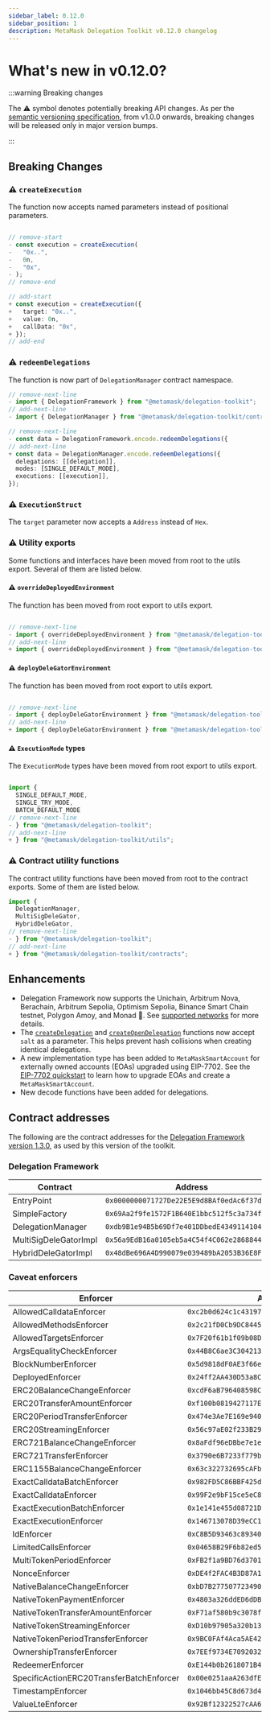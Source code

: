 ```yaml
---
sidebar_label: 0.12.0
sidebar_position: 1
description: MetaMask Delegation Toolkit v0.12.0 changelog
---
```


# What's new in v0.12.0?

:::warning Breaking changes

The ⚠️ symbol denotes potentially breaking API changes. As per the [semantic versioning specification](https://semver.org/#spec-item-4), from v1.0.0 onwards, breaking changes will be released only in major version bumps.

:::

## Breaking Changes

### ⚠️ `createExecution`

The function now accepts named parameters instead of positional parameters.

```typescript

// remove-start
- const execution = createExecution(
-   "0x..",
-   0n,
-   "0x",
- );
// remove-end

// add-start
+ const execution = createExecution({
+   target: "0x..",
+   value: 0n,
+   callData: "0x",
+ });
// add-end

```

### ⚠️ `redeemDelegations`

The function is now part of `DelegationManager` contract namespace.

```typescript
// remove-next-line
- import { DelegationFramework } from "@metamask/delegation-toolkit";
// add-next-line
- import { DelegationManager } from "@metamask/delegation-toolkit/contracts";

// remove-next-line
- const data = DelegationFramework.encode.redeemDelegations({
// add-next-line
+ const data = DelegationManager.encode.redeemDelegations({
  delegations: [[delegation]],
  modes: [SINGLE_DEFAULT_MODE],
  executions: [[execution]],
});
```

### ⚠️ `ExecutionStruct`

The `target` parameter now accepts a `Address` instead of `Hex`.

### ⚠️  Utility exports

Some functions and interfaces have been moved from root to the utils export. Several of them are listed below.

#### ⚠️ `overrideDeployedEnvironment`

The function has been moved from root export to utils export.

```typescript

// remove-next-line
- import { overrideDeployedEnvironment } from "@metamask/delegation-toolkit";
// add-next-line
+ import { overrideDeployedEnvironment } from "@metamask/delegation-toolkit/utils";

```

#### ⚠️ `deployDeleGatorEnvironment`

The function has been moved from root export to utils export.

```typescript

// remove-next-line
- import { deployDeleGatorEnvironment } from "@metamask/delegation-toolkit";
// add-next-line
+ import { deployDeleGatorEnvironment } from "@metamask/delegation-toolkit/utils";

```

#### ⚠️ `ExecutionMode` types

The `ExecutionMode` types have been moved from root export to utils export.

```typescript

import {
  SINGLE_DEFAULT_MODE,
  SINGLE_TRY_MODE,
  BATCH_DEFAULT_MODE
// remove-next-line
- } from "@metamask/delegation-toolkit";
// add-next-line
+ } from "@metamask/delegation-toolkit/utils";

```

### ⚠️ Contract utility functions

The contract utility functions have been moved from root to the contract exports. Some of them are listed below.

```typescript
import {
  DelegationManager,
  MultiSigDeleGator,
  HybridDeleGator,
// remove-next-line
- } from "@metamask/delegation-toolkit";
// add-next-line
+ } from "@metamask/delegation-toolkit/contracts";
```

## Enhancements

- Delegation Framework now supports the Unichain, Arbitrum Nova, Berachain, 
Arbitrum Sepolia, Optimism Sepolia, Binance Smart Chain testnet, Polygon Amoy, and 
Monad 🎉. See [supported networks](./../get-started/supported-networks.md) for more details. 
- The [`createDelegation`](./../reference/api/delegation.md#createdelegation) and [`createOpenDelegation`](./../reference/api/delegation.md#createopendelegation) functions now accept `salt` as a parameter. This helps 
prevent hash collisions when creating identical delegations.
- A new implementation type has been added to `MetaMaskSmartAccount` for externally owned accounts (EOAs) upgraded using EIP-7702. See the [EIP-7702 quickstart](./../get-started/eip7702-quickstart.md) to learn how to upgrade EOAs and create a `MetaMaskSmartAccount`.
- New decode functions have been added for delegations.


## Contract addresses

The following are the contract addresses for the
[Delegation Framework version 1.3.0](https://github.com/MetaMask/delegation-framework/blob/v1.3.0/documents/Deployments.md),
as used by this version of the toolkit.

### Delegation Framework

| Contract | Address |
|----------|---------|
| EntryPoint | `0x0000000071727De22E5E9d8BAf0edAc6f37da032` |
| SimpleFactory | `0x69Aa2f9fe1572F1B640E1bbc512f5c3a734fc77c` |
| DelegationManager | `0xdb9B1e94B5b69Df7e401DDbedE43491141047dB3` |
| MultiSigDeleGatorImpl | `0x56a9EdB16a0105eb5a4C54f4C062e2868844f3A7` |
| HybridDeleGatorImpl | `0x48dBe696A4D990079e039489bA2053B36E8FFEC4` |

### Caveat enforcers

| Enforcer | Address |
|----------|---------|
| AllowedCalldataEnforcer | `0xc2b0d624c1c4319760C96503BA27C347F3260f55` |
| AllowedMethodsEnforcer | `0x2c21fD0Cb9DC8445CB3fb0DC5E7Bb0Aca01842B5` |
| AllowedTargetsEnforcer | `0x7F20f61b1f09b08D970938F6fa563634d65c4EeB` |
| ArgsEqualityCheckEnforcer | `0x44B8C6ae3C304213c3e298495e12497Ed3E56E41` |
| BlockNumberEnforcer | `0x5d9818dF0AE3f66e9c3D0c5029DAF99d1823ca6c` |
| DeployedEnforcer | `0x24ff2AA430D53a8CD6788018E902E098083dcCd2` |
| ERC20BalanceChangeEnforcer | `0xcdF6aB796408598Cea671d79506d7D48E97a5437` |
| ERC20TransferAmountEnforcer | `0xf100b0819427117EcF76Ed94B358B1A5b5C6D2Fc` |
| ERC20PeriodTransferEnforcer| `0x474e3Ae7E169e940607cC624Da8A15Eb120139aB` |
| ERC20StreamingEnforcer | `0x56c97aE02f233B29fa03502Ecc0457266d9be00e` |      
| ERC721BalanceChangeEnforcer | `0x8aFdf96eDBbe7e1eD3f5Cd89C7E084841e12A09e` |
| ERC721TransferEnforcer | `0x3790e6B7233f779b09DA74C72b6e94813925b9aF` |
| ERC1155BalanceChangeEnforcer | `0x63c322732695cAFbbD488Fc6937A0A7B66fC001A` |
| ExactCalldataBatchEnforcer | `0x982FD5C86BBF425d7d1451f974192d4525113DfD`  |
| ExactCalldataEnforcer | `0x99F2e9bF15ce5eC84685604836F71aB835DBBdED` |
| ExactExecutionBatchEnforcer | `0x1e141e455d08721Dd5BCDA1BaA6Ea5633Afd5017` |
| ExactExecutionEnforcer | `0x146713078D39eCC1F5338309c28405ccf85Abfbb` |
| IdEnforcer | `0xC8B5D93463c893401094cc70e66A206fb5987997` |
| LimitedCallsEnforcer | `0x04658B29F6b82ed55274221a06Fc97D318E25416` |
| MultiTokenPeriodEnforcer | `0xFB2f1a9BD76d3701B730E5d69C3219D42D80eBb7` |
| NonceEnforcer | `0xDE4f2FAC4B3D87A1d9953Ca5FC09FCa7F366254f` |
| NativeBalanceChangeEnforcer | `0xbD7B277507723490Cd50b12EaaFe87C616be6880` |
| NativeTokenPaymentEnforcer | `0x4803a326ddED6dDBc60e659e5ed12d85c7582811` |
| NativeTokenTransferAmountEnforcer | `0xF71af580b9c3078fbc2BBF16FbB8EEd82b330320` |
| NativeTokenStreamingEnforcer | `0xD10b97905a320b13a0608f7E9cC506b56747df19` |
| NativeTokenPeriodTransferEnforcer | `0x9BC0FAf4Aca5AE429F4c06aEEaC517520CB16BD9` |
| OwnershipTransferEnforcer | `0x7EEf9734E7092032B5C56310Eb9BbD1f4A524681` |
| RedeemerEnforcer | `0xE144b0b2618071B4E56f746313528a669c7E65c5` |
| SpecificActionERC20TransferBatchEnforcer | `0x00e0251aaA263dfE3B3541B758A82D1CBA1c3B6D` |
| TimestampEnforcer | `0x1046bb45C8d673d4ea75321280DB34899413c069` |
| ValueLteEnforcer | `0x92Bf12322527cAA612fd31a0e810472BBB106A8F` |
